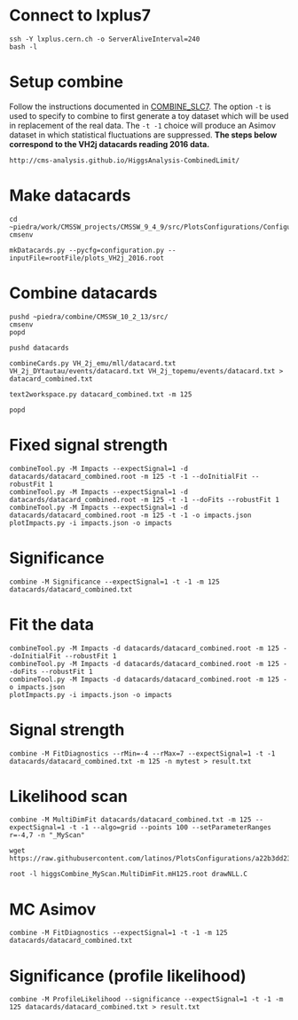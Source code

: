 # Connect to lxplus7

    ssh -Y lxplus.cern.ch -o ServerAliveInterval=240
    bash -l
    
    
# Setup combine

Follow the instructions documented in [COMBINE_SLC7](https://github.com/piedraj/instructions/blob/master/COMBINE_SLC7.md). The option `-t` is used to specify to combine to first generate a toy dataset which will be used in replacement of the real data. The `-t -1` choice will produce an Asimov dataset in which statistical fluctuations are suppressed. **The steps below correspond to the VH2j datacards reading 2016 data.**

    http://cms-analysis.github.io/HiggsAnalysis-CombinedLimit/


# Make datacards

    cd ~piedra/work/CMSSW_projects/CMSSW_9_4_9/src/PlotsConfigurations/Configurations/VH2j/Full2016_nanoAODv4
    cmsenv

    mkDatacards.py --pycfg=configuration.py --inputFile=rootFile/plots_VH2j_2016.root


# Combine datacards

    pushd ~piedra/combine/CMSSW_10_2_13/src/
    cmsenv
    popd

    pushd datacards
    
    combineCards.py VH_2j_emu/mll/datacard.txt VH_2j_DYtautau/events/datacard.txt VH_2j_topemu/events/datacard.txt > datacard_combined.txt
    
    text2workspace.py datacard_combined.txt -m 125

    popd


# Fixed signal strength

    combineTool.py -M Impacts --expectSignal=1 -d datacards/datacard_combined.root -m 125 -t -1 --doInitialFit --robustFit 1
    combineTool.py -M Impacts --expectSignal=1 -d datacards/datacard_combined.root -m 125 -t -1 --doFits --robustFit 1
    combineTool.py -M Impacts --expectSignal=1 -d datacards/datacard_combined.root -m 125 -t -1 -o impacts.json
    plotImpacts.py -i impacts.json -o impacts


# Significance

    combine -M Significance --expectSignal=1 -t -1 -m 125 datacards/datacard_combined.txt


# Fit the data

    combineTool.py -M Impacts -d datacards/datacard_combined.root -m 125 --doInitialFit --robustFit 1
    combineTool.py -M Impacts -d datacards/datacard_combined.root -m 125 --doFits --robustFit 1
    combineTool.py -M Impacts -d datacards/datacard_combined.root -m 125 -o impacts.json
    plotImpacts.py -i impacts.json -o impacts


# Signal strength

    combine -M FitDiagnostics --rMin=-4 --rMax=7 --expectSignal=1 -t -1 datacards/datacard_combined.txt -m 125 -n mytest > result.txt

# Likelihood scan

    combine -M MultiDimFit datacards/datacard_combined.txt -m 125 --expectSignal=1 -t -1 --algo=grid --points 100 --setParameterRanges r=-4,7 -n "_MyScan"

    wget https://raw.githubusercontent.com/latinos/PlotsConfigurations/a22b3dd23e0f6f7ff293ee1fbb41906ee0fbfe43/Configurations/ggH/Moriond/scripts/drawNLL.C

    root -l higgsCombine_MyScan.MultiDimFit.mH125.root drawNLL.C

# MC Asimov

    combine -M FitDiagnostics --expectSignal=1 -t -1 -m 125 datacards/datacard_combined.txt

# Significance (profile likelihood)

    combine -M ProfileLikelihood --significance --expectSignal=1 -t -1 -m 125 datacards/datacard_combined.txt > result.txt
